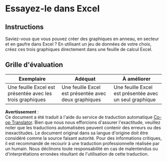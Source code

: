 <!--
CO_OP_TRANSLATOR_METADATA:
{
  "original_hash": "1e00fe6a244c2f8f9a794c862661dd4f",
  "translation_date": "2025-08-25T18:43:19+00:00",
  "source_file": "3-Data-Visualization/11-visualization-proportions/assignment.md",
  "language_code": "fr"
}
-->
# Essayez-le dans Excel

## Instructions

Saviez-vous que vous pouvez créer des graphiques en anneau, en secteur et en gaufre dans Excel ? En utilisant un jeu de données de votre choix, créez ces trois graphiques directement dans une feuille de calcul Excel.

## Grille d'évaluation

| Exemplaire                                              | Adéquat                                           | À améliorer                                           |
| ------------------------------------------------------- | ------------------------------------------------ | ----------------------------------------------------- |
| Une feuille Excel est présentée avec les trois graphiques | Une feuille Excel est présentée avec deux graphiques | Une feuille Excel est présentée avec un seul graphique |

**Avertissement** :  
Ce document a été traduit à l'aide du service de traduction automatique [Co-op Translator](https://github.com/Azure/co-op-translator). Bien que nous nous efforcions d'assurer l'exactitude, veuillez noter que les traductions automatisées peuvent contenir des erreurs ou des inexactitudes. Le document original dans sa langue d'origine doit être considéré comme la source faisant autorité. Pour des informations critiques, il est recommandé de recourir à une traduction professionnelle réalisée par un humain. Nous déclinons toute responsabilité en cas de malentendus ou d'interprétations erronées résultant de l'utilisation de cette traduction.